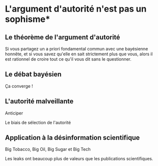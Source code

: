 # L'argument d'autorité n'est pas un sophisme*

## Le théorème de l'argument d'autorité

Si vous partagez un a priori fondamental commun avec une bayésienne honnête,
et si vous savez qu'elle en sait strictement plus que vous, 
alors il est rationnel de croire tout ce qu'il vous dit sans le questionner.

## Le débat bayésien

Ça converge !

## L'autorité malveillante

Anticiper

Le biais de sélection de l'autorité

## Application à la désinformation scientifique

Big Tobacco, Big Oil, Big Sugar et Big Tech

Les leaks ont beaucoup plus de valeurs que les publications scientifiques.
